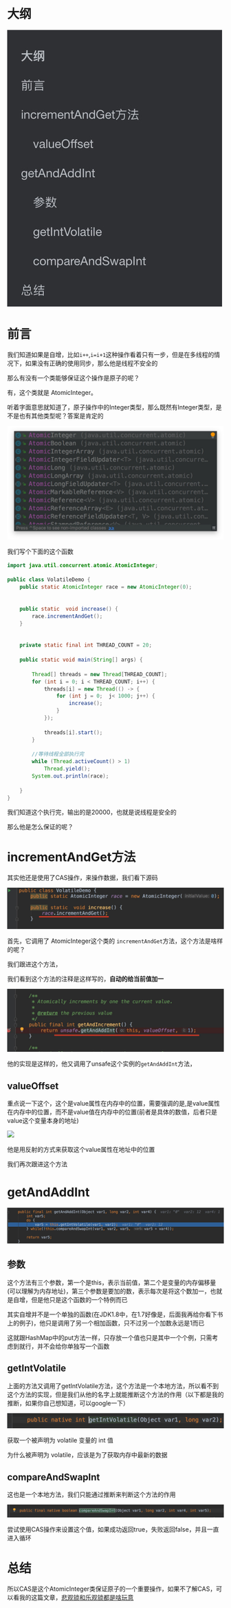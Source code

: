 # 大纲

![](img/Xnip2019-07-13_08-56-09.jpg)

# 前言

我们知道如果是自增，比如`i++`,`i=i+1`这种操作看着只有一步，但是在多线程的情况下，如果没有正确的使用同步，那么他是线程不安全的

那么有没有一个类能够保证这个操作是原子的呢？



有，这个类就是 AtomicInteger。

听着字面意思就知道了，原子操作中的Integer类型，那么既然有Integer类型，是不是也有其他类型呢？答案是肯定的

![](img/Xnip2019-07-13_08-25-29.jpg)

我们写个下面的这个函数

```java
import java.util.concurrent.atomic.AtomicInteger;

public class VolatileDemo {
    public static AtomicInteger race = new AtomicInteger(0);
    

    public static  void increase() {
        race.incrementAndGet();
    }


    private static final int THREAD_COUNT = 20;

    public static void main(String[] args) {

        Thread[] threads = new Thread[THREAD_COUNT];
        for (int i = 0; i < THREAD_COUNT; i++) {
            threads[i] = new Thread(() -> {
                for (int j = 0;  j< 1000; j++) {
                    increase();
                }
            });

            threads[i].start();
        }

        //等待线程全部执行完
        while (Thread.activeCount() > 1)
            Thread.yield();
        System.out.println(race);

    }
}
```

我们知道这个执行完，输出的是20000，也就是说线程是安全的



那么他是怎么保证的呢？

# incrementAndGet方法

其实他还是使用了CAS操作，来操作数据，我们看下源码

![](img/Xnip2019-07-13_07-58-30.jpg)

首先，它调用了 AtomicInteger这个类的 `incrementAndGet`方法，这个方法是啥样的呢？

我们跟进这个方法，



我们看到这个方法的注释是这样写的，**自动的给当前值加一**

![](img/Xnip2019-07-13_07-58-56.jpg)

他的实现是这样的，他又调用了unsafe这个实例的`getAndAddInt`方法，



## valueOffset

重点说一下这个，这个是value属性在内存中的位置，需要强调的是,是value属性在内存中的位置，而不是value值在内存中的位置(前者是具体的数值，后者只是value这个变量本身的地址)

![](../../../../%E5%8D%9A%E5%AE%A2/Concurrency%20Programming/0-%E5%9F%BA%E7%A1%80/AtomicInteger%E6%80%8E%E4%B9%88%E5%AE%9E%E7%8E%B0%E5%8E%9F%E5%AD%90%E6%93%8D%E4%BD%9C/img/Xnip2019-07-13_08-17-15.jpg)

他是用反射的方式来获取这个value属性在地址中的位置



我们再次跟进这个方法

# getAndAddInt

![](img/Xnip2019-07-13_07-59-25.jpg)



## 参数

这个方法有三个参数，第一个是this，表示当前值，第二个是变量的内存偏移量(可以理解为内存地址)，第三个参数是要加的数，表示每次是将这个数加一，也就是自增，但是他只是这个函数的一个特例而已

其实自增并不是一个单独的函数(在JDK1.8中，在1.7好像是，后面我再给你看下书上的例子)，他只是调用了另一个相加函数，只不过另一个加数永远是1而已

这就跟HashMap中的put方法一样，只存放一个值也只是其中一个个例，只需考虑到就行，并不会给你单独写一个函数



## getIntVolatile

上面的方法又调用了getIntVolatile方法，这个方法是一个本地方法，所以看不到这个方法的实现，但是我们从他的名字上就能推断这个方法的作用（以下都是我的推断，如果你自己想知道，可以google一下）

![](img/Xnip2019-07-13_08-47-27.jpg)

获取一个被声明为 volatile 变量的 int 值

为什么被声明为 volatile，应该是为了获取内存中最新的数据

## compareAndSwapInt

这也是一个本地方法，我们只能通过推断来判断这个方法的作用

![](img/Xnip2019-07-13_08-48-07.jpg)

尝试使用CAS操作来设置这个值，如果成功返回true，失败返回false，并且一直进入循环

# 总结

所以CAS是这个AtomicInteger类保证原子的一个重要操作，如果不了解CAS，可以看我的这篇文章，[悲观锁和乐观锁都是啥玩意](https://github.com/leosanqing/Java-Notes/blob/master/ConcurrencyProgramming/0-%E5%9F%BA%E7%A1%80/%E6%82%B2%E8%A7%82%E9%94%81%E5%92%8C%E4%B9%90%E8%A7%82%E9%94%81/%E6%82%B2%E8%A7%82%E9%94%81%E5%92%8C%E4%B9%90%E8%A7%82%E9%94%81.md)